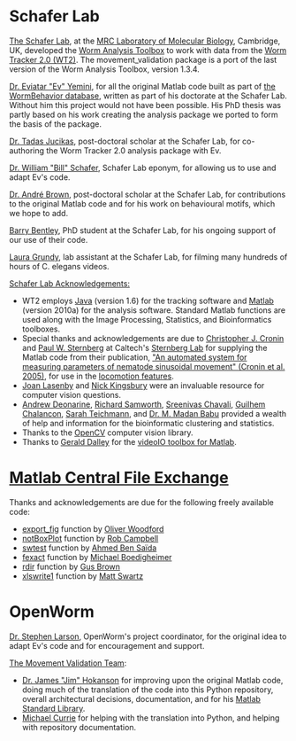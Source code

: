 Schafer Lab
===========

[The Schafer Lab](http://www2.mrc-lmb.cam.ac.uk/groups/wschafer/), at
the [MRC Laboratory of Molecular
Biology](http://www2.mrc-lmb.cam.ac.uk/), Cambridge, UK, developed the
[Worm Analysis
Toolbox](http://www.mrc-lmb.cam.ac.uk/wormtracker/index.php?action=analysis)
to work with data from the [Worm Tracker 2.0
(WT2)](http://www.mrc-lmb.cam.ac.uk/wormtracker/). The
movement\_validation package is a port of the last version of the Worm
Analysis Toolbox, version 1.3.4.

[Dr. Eviatar "Ev"
Yemini](https://sites.google.com/site/openarchitecture1/3-contributors-and-syntax/ev-yemini),
for all the original Matlab code built as part of [the WormBehavior
database](http://wormbehavior.mrc-lmb.cam.ac.uk/), written as part of
his doctorate at the Schafer Lab. Without him this project would not
have been possible. His PhD thesis was partly based on his work creating
the analysis package we ported to form the basis of the package.

[Dr. Tadas Jucikas](https://www.linkedin.com/in/tjucikas), post-doctoral
scholar at the Schafer Lab, for co-authoring the Worm Tracker 2.0
analysis package with Ev.

[Dr. William "Bill"
Schafer](http://www2.mrc-lmb.cam.ac.uk/group-leaders/n-to-s/william-schafer/),
Schafer Lab eponym, for allowing us to use and adapt Ev's code.

[Dr. André
Brown](http://www2.mrc-lmb.cam.ac.uk/groups/wschafer/people2.html),
post-doctoral scholar at the Schafer Lab, for contributions to the
original Matlab code and for his work on behavioural motifs, which we
hope to add.

[Barry
Bentley](http://www.neuroscience.cam.ac.uk/directory/profile.php?bb421),
PhD student at the Schafer Lab, for his ongoing support of our use of
their code.

[Laura
Grundy](http://www2.mrc-lmb.cam.ac.uk/group-leaders/n-to-s/william-schafer/),
lab assistant at the Schafer Lab, for filming many hundreds of hours of
C. elegans videos.

[Schafer Lab
Acknowledgements:](https://github.com/openworm/SegWorm/blob/master/Worms/Printing/methodsTIF.m#L1514)

-   WT2 employs
    [Java](http://en.wikipedia.org/wiki/Java_(programming_language))
    (version 1.6) for the tracking software and
    [Matlab](http://www.mathworks.com/products/matlab/) (version 2010a)
    for the analysis software. Standard Matlab functions are used along
    with the Image Processing, Statistics, and Bioinformatics toolboxes.
-   Special thanks and acknowledgements are due to [Christopher J.
    Cronin](http://wormlab.caltech.edu/members/pictures/IMG_0084.jpg)
    and [Paul W.
    Sternberg](http://wormlab.caltech.edu/members/paul.html) at
    Caltech's [Sternberg Lab](http://wormlab.caltech.edu/) for supplying
    the Matlab code from their publication, ["An automated
    system for measuring parameters of nematode sinusoidal movement"
    (Cronin et al.
    2005)](http://www.ncbi.nlm.nih.gov/pubmed/15698479), for use
    in the [locomotion
    features](https://github.com/openworm/movement_validation/blob/master/documentation/Yemini%20Supplemental%20Data/Locomotion.md).
-   [Joan Lasenby](http://www-sigproc.eng.cam.ac.uk/Main/JL) and [Nick
    Kingsbury](http://www-sigproc.eng.cam.ac.uk/Main/NGK) were an
    invaluable resource for computer vision questions.
-   [Andrew
    Deonarine](http://www.immunology.cam.ac.uk/directory/adeonari@mrc-lmb.cam.ac.uk),
    [Richard Samworth](http://www.statslab.cam.ac.uk/~rjs57/),
    [Sreenivas
    Chavali](http://www.wolfson.cam.ac.uk/people/dr-sreenivas-chavali),
    [Guilhem Chalancon](http://www.mrc-lmb.cam.ac.uk/genomes/guilhem/),
    [Sarah
    Teichmann](http://www.ebi.ac.uk/about/people/sarah-teichmann), and
    [Dr. M. Madan Babu](http://mbgroup.mrc-lmb.cam.ac.uk/about-m-madan/)
    provided a wealth of help and information for the bioinformatic
    clustering and statistics.
-   Thanks to the [OpenCV](http://opencv.org/) computer vision library.
-   Thanks to [Gerald Dalley](http://people.csail.mit.edu/dalleyg/) for
    the [videoIO toolbox for
    Matlab](http://sourceforge.net/projects/videoio/).

[Matlab Central File Exchange](http://www.mathworks.com/matlabcentral/fileexchange/)
====================================================================================

Thanks and acknowledgements are due for the following freely available
code:

-   [export\_fig](https://github.com/ojwoodford/export_fig) function by
    [Oliver Woodford](https://github.com/ojwoodford)
-   [notBoxPlot](http://www.mathworks.com/matlabcentral/fileexchange/26508-notboxplot-alternative-to-box-plots)
    function by [Rob
    Campbell](http://www.mathworks.ca/matlabcentral/fileexchange/authors/49773)
-   [swtest](http://www.mathworks.com/matlabcentral/fileexchange/13964-shapiro-wilk-and-shapiro-francia-normality-tests)
    function by [Ahmed Ben
    Saïda](http://www.mathworks.com/matlabcentral/fileexchange/authors/27181)
-   [fexact](http://www.mathworks.com/matlabcentral/fileexchange/22550-fisher-s-exact-test)
    function by [Michael
    Boedigheimer](https://www.linkedin.com/profile/view?id=155041881)
-   [rdir](http://www.mathworks.com/matlabcentral/fileexchange/19550-recursive-directory-listing)
    function by [Gus
    Brown](http://www.mathworks.gr/matlabcentral/fileexchange/authors/30177)
-   [xlswrite1](http://www.mathworks.com/matlabcentral/fileexchange/10465-xlswrite1)
    function by [Matt
    Swartz](http://www.mathworks.com/matlabcentral/fileexchange/authors/22868)

OpenWorm
========

[Dr. Stephen Larson](https://github.com/slarson), OpenWorm's project
coordinator, for the original idea to adapt Ev's code and for
encouragement and support.

[The Movement Validation
Team](https://github.com/orgs/openworm/teams/movement-validation):

-   [Dr. James "Jim" Hokanson](https://github.com/JimHokanson) for
    improving upon the original Matlab code, doing much of the
    translation of the code into this Python repository, overall
    architectural decisions, documentation, and for his [Matlab Standard
    Library](https://github.com/JimHokanson/matlab_standard_library).
-   [Michael Currie](https://github.com/MichaelCurrie) for helping with
    the translation into Python, and helping with repository
    documentation.

